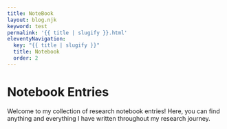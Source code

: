 ```yaml
---
title: NoteBook
layout: blog.njk
keyword: test
permalink: '{{ title | slugify }}.html'
eleventyNavigation:
  key: "{{ title | slugify }}"
  title: Notebook
  order: 2
---
```


# Notebook Entries

<div class="lead">
Welcome to my collection of research notebook entries! Here, you can find anything and everything I have written throughout my research journey.
</div>
